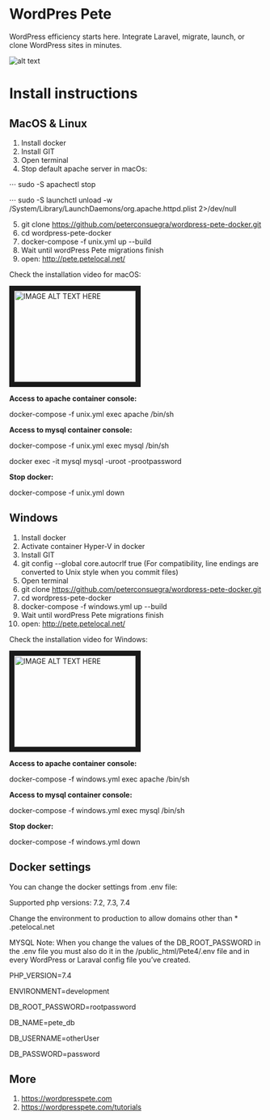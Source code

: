 # WordPres Pete

WordPress efficiency starts here. Integrate Laravel, migrate, launch, or clone WordPress sites in minutes.

![alt text](https://raw.githubusercontent.com/peterconsuegra/wordpress-pete-docker/master/apache/petelogo.png "WordPress Pete Logo")

# Install instructions

## MacOS & Linux

1. Install docker
2. Install GIT
3. Open terminal
4. Stop default apache server in macOs:

⋅⋅⋅ sudo -S apachectl stop

⋅⋅⋅ sudo -S launchctl unload -w /System/Library/LaunchDaemons/org.apache.httpd.plist 2>/dev/null

5. git clone https://github.com/peterconsuegra/wordpress-pete-docker.git
6. cd wordpress-pete-docker
7. docker-compose -f unix.yml up --build
8. Wait until wordPress Pete migrations finish
9. open: http://pete.petelocal.net/

Check the installation video for macOS:

<a href="http://www.youtube.com/watch?feature=player_embedded&v=_DWmv0Mqrhk
" target="_blank"><img src="http://img.youtube.com/vi/_DWmv0Mqrhk/0.jpg" 
alt="IMAGE ALT TEXT HERE" width="240" height="180" border="10" /></a>

__Access to apache container console:__

docker-compose -f unix.yml exec apache /bin/sh 

__Access to mysql container console:__

docker-compose -f unix.yml exec mysql /bin/sh 

docker exec -it mysql mysql -uroot -prootpassword

__Stop docker:__

docker-compose -f unix.yml down


## Windows

1. Install docker
2. Activate container Hyper-V in docker
3. Install GIT
4. git config --global core.autocrlf true (For compatibility, line endings are converted to Unix style when you commit files)
5. Open terminal
6. git clone https://github.com/peterconsuegra/wordpress-pete-docker.git
7. cd wordpress-pete-docker  
8. docker-compose -f windows.yml up --build
9. Wait until wordPress Pete migrations finish
10. open: http://pete.petelocal.net/

Check the installation video for Windows:

<a href="http://www.youtube.com/watch?feature=player_embedded&v=ML8NNVGfq8I
" target="_blank"><img src="http://img.youtube.com/vi/ML8NNVGfq8I/0.jpg" 
alt="IMAGE ALT TEXT HERE" width="240" height="180" border="10" /></a>


__Access to apache container console:__

docker-compose -f windows.yml exec apache /bin/sh 

__Access to mysql container console:__

docker-compose -f windows.yml exec mysql /bin/sh 

__Stop docker:__

docker-compose -f windows.yml down

## Docker settings

You can change the docker settings from .env file:

Supported php versions: 7.2, 7.3, 7.4

Change the environment to production to allow domains other than * .petelocal.net

MYSQL Note: When you change the values of the DB_ROOT_PASSWORD in the .env file you must also do it in the /public_html/Pete4/.env file and in every WordPress or Laraval config file you’ve created.

PHP_VERSION=7.4

ENVIRONMENT=development

DB_ROOT_PASSWORD=rootpassword

DB_NAME=pete_db

DB_USERNAME=otherUser

DB_PASSWORD=password

## More

1. https://wordpresspete.com
2. https://wordpresspete.com/tutorials





